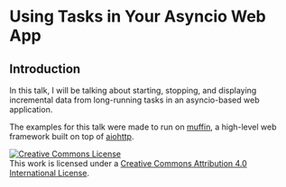 # Using Tasks in Your Asyncio Web App

## Introduction

In this talk, I will be talking about starting, stopping, and displaying incremental data from long-running tasks in an asyncio-based web application.

The examples for this talk were made to run on [muffin](https://github.com/klen/muffin), a high-level web framework built on top of [aiohttp](https://github.com/KeepSafe/aiohttp).

<a rel="license" href="http://creativecommons.org/licenses/by/4.0/"><img alt="Creative Commons License" style="border-width:0" src="https://i.creativecommons.org/l/by/4.0/88x31.png" /></a><br />This work is licensed under a <a rel="license" href="http://creativecommons.org/licenses/by/4.0/">Creative Commons Attribution 4.0 International License</a>.
